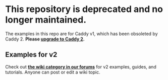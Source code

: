 # This repository is deprecated and no longer maintained.

The examples in this repo are for Caddy v1, which has been obsoleted by Caddy 2. **Please [upgrade to Caddy 2](https://caddyserver.com/docs/v2-upgrade).**


## Examples for v2

Check out **[the wiki category in our forums](https://caddy.community/c/wiki/13)** for v2 examples, guides, and tutorials. Anyone can post or edit a wiki topic.

